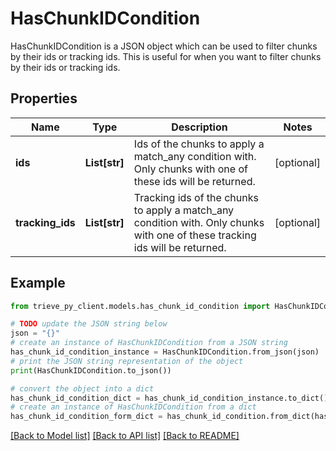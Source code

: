 # HasChunkIDCondition

HasChunkIDCondition is a JSON object which can be used to filter chunks by their ids or tracking ids. This is useful for when you want to filter chunks by their ids or tracking ids.

## Properties

Name | Type | Description | Notes
------------ | ------------- | ------------- | -------------
**ids** | **List[str]** | Ids of the chunks to apply a match_any condition with. Only chunks with one of these ids will be returned. | [optional] 
**tracking_ids** | **List[str]** | Tracking ids of the chunks to apply a match_any condition with. Only chunks with one of these tracking ids will be returned. | [optional] 

## Example

```python
from trieve_py_client.models.has_chunk_id_condition import HasChunkIDCondition

# TODO update the JSON string below
json = "{}"
# create an instance of HasChunkIDCondition from a JSON string
has_chunk_id_condition_instance = HasChunkIDCondition.from_json(json)
# print the JSON string representation of the object
print(HasChunkIDCondition.to_json())

# convert the object into a dict
has_chunk_id_condition_dict = has_chunk_id_condition_instance.to_dict()
# create an instance of HasChunkIDCondition from a dict
has_chunk_id_condition_form_dict = has_chunk_id_condition.from_dict(has_chunk_id_condition_dict)
```
[[Back to Model list]](../README.md#documentation-for-models) [[Back to API list]](../README.md#documentation-for-api-endpoints) [[Back to README]](../README.md)


